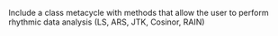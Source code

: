 Include a class metacycle with methods that allow the user to perform rhythmic data analysis (LS, ARS, JTK, Cosinor, RAIN)
